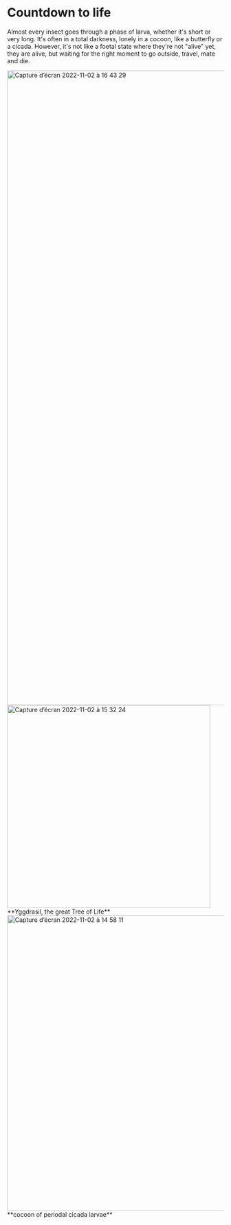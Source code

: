 # Countdown to life

Almost every insect goes through a phase of larva, whether it's short or very long. It's often in a total darkness, lonely in a cocoon, like a butterfly or a cicada. However, it's not like a foetal state where they're not "alive" yet, they are alive, but waiting for the right moment to go outside, travel, mate and die. 

<img width="1477" alt="Capture d’écran 2022-11-02 à 16 43 29" src="https://user-images.githubusercontent.com/116265979/199535264-9ccf0380-1c63-4dd1-a4f8-287d82092cec.png">

<img width="472" alt="Capture d’écran 2022-11-02 à 15 32 24" src="https://user-images.githubusercontent.com/116265979/199535340-e400fc07-d6a2-4a20-9f93-5f1650835e77.png">
**Yggdrasil, the great Tree of Life**


<img width="688" alt="Capture d’écran 2022-11-02 à 14 58 11" src="https://user-images.githubusercontent.com/116265979/199535453-2e147148-4151-423d-9fc5-43b6be149965.png">
**cocoon of periodal cicada larvae**
